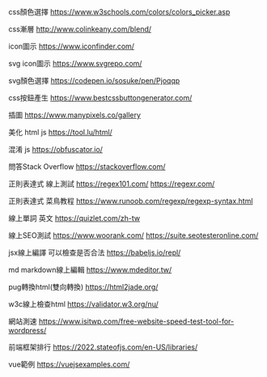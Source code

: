 css顏色選擇
https://www.w3schools.com/colors/colors_picker.asp

css漸層
http://www.colinkeany.com/blend/

icon圖示
https://www.iconfinder.com/

svg icon圖示
https://www.svgrepo.com/

svg顏色選擇
https://codepen.io/sosuke/pen/Pjoqqp

css按鈕產生
https://www.bestcssbuttongenerator.com/

插圖
https://www.manypixels.co/gallery

美化  html js
https://tool.lu/html/

混淆 js
https://obfuscator.io/

問答Stack Overflow
https://stackoverflow.com/

正則表達式 線上測試
https://regex101.com/
https://regexr.com/

正則表達式 菜鳥教程
https://www.runoob.com/regexp/regexp-syntax.html

線上單詞 英文
https://quizlet.com/zh-tw

線上SEO測試
https://www.woorank.com/
https://suite.seotesteronline.com/

jsx線上編譯  可以檢查是否合法
https://babeljs.io/repl/

md markdown線上編輯
https://www.mdeditor.tw/

pug轉換html(雙向轉換)
https://html2jade.org/

w3c線上檢查html
https://validator.w3.org/nu/

網站測速
https://www.isitwp.com/free-website-speed-test-tool-for-wordpress/

前端框架排行
https://2022.stateofjs.com/en-US/libraries/

vue範例
https://vuejsexamples.com/